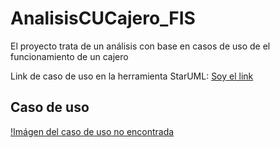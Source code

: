 # AnalisisCUCajero_FIS
El proyecto trata de un análisis con base en casos de uso de el funcionamiento de un cajero

Link de caso de uso en la herramienta StarUML: [Soy el link](https://github.com/brayanpasa99/AnalisisCUCajero_FIS/blob/master/CajeroAutom%C3%A1tico_CU.mdj "Cajero automático en StarUML")

## Caso de uso
[!Imágen del caso de uso no encontrada](https://github.com/brayanpasa99/AnalisisCUCajero_FIS/blob/master/Cajero%20autom%C3%A1tico_CU.jpg)
